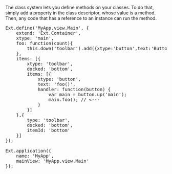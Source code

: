 The class system lets you define methods on your classes. To do that, 
simply add a property in the class descriptor, whose value is a method.
Then, any code that has a reference to an instance can run the method.

<pre class="runnable modern">
Ext.define('MyApp.view.Main', {
    extend: 'Ext.Container',
    xtype: 'main',
    foo: function(count){
        this.down('toolbar').add({xtype:'button',text:'Button'});
    },
    items: [{
        xtype: 'toolbar',
        docked: 'bottom',
        items: [{
            xtype: 'button',
            text: 'foo()',
            handler: function(button) {
                var main = button.up('main');
                main.foo(); // <---
            }
        }]
    },{
        type: 'toolbar',
        docked: 'bottom',
        itemId: 'bottom'
    }]
});

Ext.application({
    name: 'MyApp',
    mainView: 'MyApp.view.Main'
});

</pre>